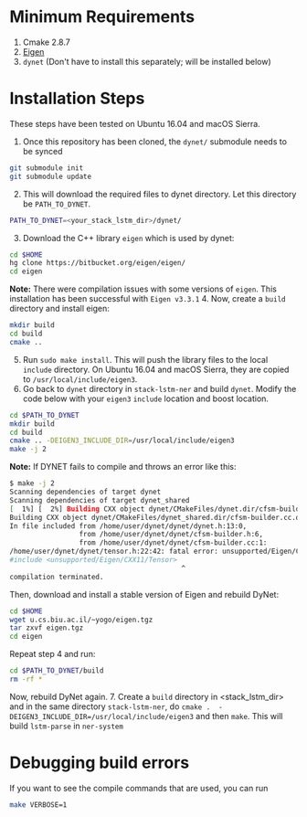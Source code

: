 Minimum Requirements
======================
1. Cmake 2.8.7
2. [Eigen](http://eigen.tuxfamily.org/index.php?title=Main_Page)
3. `dynet` (Don't have to install this separately; will be installed below)

Installation Steps
======================
These steps have been tested on Ubuntu 16.04 and macOS Sierra.

1. Once this repository has been cloned, the `dynet/` submodule needs to be synced

  ```bash
  git submodule init
  git submodule update
  ```
2. This will download the required files to dynet directory. Let this directory be `PATH_TO_DYNET`.
  
  ```bash
  PATH_TO_DYNET=<your_stack_lstm_dir>/dynet/
  ```
3. Download the C++ library `eigen` which is used by dynet:
  
  ```bash
  cd $HOME
  hg clone https://bitbucket.org/eigen/eigen/
  cd eigen
  ```
  **Note:** There were compilation issues with some versions of `eigen`. This installation has been successful with `Eigen v3.3.1`
4. Now, create a `build` directory and install eigen:

  ```bash
  mkdir build
  cd build
  cmake ..
  ```
5. Run `sudo make install`. This will push the library files to the local `include` directory. On Ubuntu 16.04 and macOS Sierra, they are copied to `/usr/local/include/eigen3`. 
6. Go back to `dynet` directory in `stack-lstm-ner` and build `dynet`. Modify the code below with your `eigen3` `include` location and boost location. 

  ```bash
  cd $PATH_TO_DYNET
  mkdir build
  cd build
  cmake .. -DEIGEN3_INCLUDE_DIR=/usr/local/include/eigen3
  make -j 2
  ```
**Note:** If DYNET fails to compile and throws an error like this:
  ```bash
  $ make -j 2
  Scanning dependencies of target dynet
  Scanning dependencies of target dynet_shared
  [  1%] [  2%] Building CXX object dynet/CMakeFiles/dynet.dir/cfsm-builder.cc.o
  Building CXX object dynet/CMakeFiles/dynet_shared.dir/cfsm-builder.cc.o
  In file included from /home/user/dynet/dynet/dynet.h:13:0,
                   from /home/user/dynet/dynet/cfsm-builder.h:6,
                   from /home/user/dynet/dynet/cfsm-builder.cc:1:
  /home/user/dynet/dynet/tensor.h:22:42: fatal error: unsupported/Eigen/CXX11/Tensor: No such file or directory
  #include <unsupported/Eigen/CXX11/Tensor>
                                            ^
  compilation terminated.
  ```
Then, download and install a stable version of Eigen and rebuild DyNet:

  ```bash
  cd $HOME
  wget u.cs.biu.ac.il/~yogo/eigen.tgz
  tar zxvf eigen.tgz
  cd eigen
  ```
Repeat step 4 and run:

  ```bash
  cd $PATH_TO_DYNET/build
  rm -rf *
  ```
Now, rebuild DyNet again.
7. Create a `build` directory in <stack_lstm_dir> and in the same directory `stack-lstm-ner`, do `cmake .  -DEIGEN3_INCLUDE_DIR=/usr/local/include/eigen3` and then `make`. This will build `lstm-parse` in `ner-system`

Debugging build errors
========================
If you want to see the compile commands that are used, you can run

```bash
make VERBOSE=1
```
